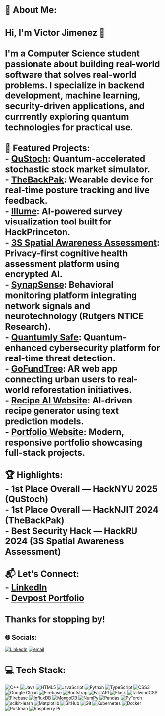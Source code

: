 # 💫 About Me:
# Hi, I'm Victor Jimenez 👋<br><br>I'm a Computer Science student passionate about building real-world software that solves real-world problems. I specialize in backend development, machine learning, security-driven applications, and currrently exploring quantum technologies for practical use.<br><br>🚀 **Featured Projects:**<br>- [**QuStoch**](https://github.com/Binimal101/qustoch): Quantum-accelerated stochastic stock market simulator.<br>- [**TheBackPak**](https://github.com/Binimal101/theBackPak): Wearable device for real-time posture tracking and live feedback.<br>- [**Illume**](https://github.com/Binimal101/Illume): AI-powered survey visualization tool built for HackPrinceton.<br>- [**3S Spatial Awareness Assessment**](https://github.com/Binimal101/3sSpacialAwarenessAssessment): Privacy-first cognitive health assessment platform using encrypted AI.<br>- [**SynapSense**](https://github.com/Binimal101/SynapSense): Behavioral monitoring platform integrating network signals and neurotechnology (Rutgers NTICE Research).<br>- [**Quantumly Safe**](https://github.com/Ashan-264/Q-Safe): Quantum-enhanced cybersecurity platform for real-time threat detection.<br>- [**GoFundTree**](https://github.com/Binimal101/GoFundTree): AR web app connecting urban users to real-world reforestation initiatives.<br>- [**Recipe AI Website**](https://github.com/VictorJimenez3/AI-Recipe-Website): AI-driven recipe generator using text prediction models.<br>- [**Portfolio Website**](https://github.com/VictorJimenez3/Victor-Jimenez-Portfolio-Website-Template): Modern, responsive portfolio showcasing full-stack projects.<br><br>🏆 **Highlights:**<br>- 1st Place Overall — HackNYU 2025 (QuStoch)<br>- 1st Place Overall — HackNJIT 2024 (TheBackPak)<br>- Best Security Hack — HackRU 2024 (3S Spatial Awareness Assessment)<br><br>📬 **Let's Connect:**<br>- [LinkedIn](https://www.linkedin.com/in/victorjimenez3/)<br>- [Devpost Portfolio](https://devpost.com/vmj)<br><br>Thanks for stopping by!<br>


## 🌐 Socials:
[![LinkedIn](https://img.shields.io/badge/LinkedIn-%230077B5.svg?logo=linkedin&logoColor=white)](https://linkedin.com/in/www.linkedin.com/in/vmj3) [![email](https://img.shields.io/badge/Email-D14836?logo=gmail&logoColor=white)](mailto:vmj@njit.edu) 

# 💻 Tech Stack:
![C++](https://img.shields.io/badge/c++-%2300599C.svg?style=for-the-badge&logo=c%2B%2B&logoColor=white) ![Java](https://img.shields.io/badge/java-%23ED8B00.svg?style=for-the-badge&logo=openjdk&logoColor=white) ![HTML5](https://img.shields.io/badge/html5-%23E34F26.svg?style=for-the-badge&logo=html5&logoColor=white) ![JavaScript](https://img.shields.io/badge/javascript-%23323330.svg?style=for-the-badge&logo=javascript&logoColor=%23F7DF1E) ![Python](https://img.shields.io/badge/python-3670A0?style=for-the-badge&logo=python&logoColor=ffdd54) ![TypeScript](https://img.shields.io/badge/typescript-%23007ACC.svg?style=for-the-badge&logo=typescript&logoColor=white) ![CSS3](https://img.shields.io/badge/css3-%231572B6.svg?style=for-the-badge&logo=css3&logoColor=white) ![Google Cloud](https://img.shields.io/badge/GoogleCloud-%234285F4.svg?style=for-the-badge&logo=google-cloud&logoColor=white) ![Firebase](https://img.shields.io/badge/firebase-%23039BE5.svg?style=for-the-badge&logo=firebase) ![Bootstrap](https://img.shields.io/badge/bootstrap-%238511FA.svg?style=for-the-badge&logo=bootstrap&logoColor=white) ![FastAPI](https://img.shields.io/badge/FastAPI-005571?style=for-the-badge&logo=fastapi) ![Flask](https://img.shields.io/badge/flask-%23000.svg?style=for-the-badge&logo=flask&logoColor=white) ![TailwindCSS](https://img.shields.io/badge/tailwindcss-%2338B2AC.svg?style=for-the-badge&logo=tailwind-css&logoColor=white) ![Firebase](https://img.shields.io/badge/firebase-a08021?style=for-the-badge&logo=firebase&logoColor=ffcd34) ![InfluxDB](https://img.shields.io/badge/InfluxDB-22ADF6?style=for-the-badge&logo=InfluxDB&logoColor=white) ![MongoDB](https://img.shields.io/badge/MongoDB-%234ea94b.svg?style=for-the-badge&logo=mongodb&logoColor=white) ![NumPy](https://img.shields.io/badge/numpy-%23013243.svg?style=for-the-badge&logo=numpy&logoColor=white) ![Pandas](https://img.shields.io/badge/pandas-%23150458.svg?style=for-the-badge&logo=pandas&logoColor=white) ![PyTorch](https://img.shields.io/badge/PyTorch-%23EE4C2C.svg?style=for-the-badge&logo=PyTorch&logoColor=white) ![scikit-learn](https://img.shields.io/badge/scikit--learn-%23F7931E.svg?style=for-the-badge&logo=scikit-learn&logoColor=white) ![Matplotlib](https://img.shields.io/badge/Matplotlib-%23ffffff.svg?style=for-the-badge&logo=Matplotlib&logoColor=black) ![GitHub](https://img.shields.io/badge/github-%23121011.svg?style=for-the-badge&logo=github&logoColor=white) ![Git](https://img.shields.io/badge/git-%23F05033.svg?style=for-the-badge&logo=git&logoColor=white) ![Kubernetes](https://img.shields.io/badge/kubernetes-%23326ce5.svg?style=for-the-badge&logo=kubernetes&logoColor=white) ![Docker](https://img.shields.io/badge/docker-%230db7ed.svg?style=for-the-badge&logo=docker&logoColor=white) ![Postman](https://img.shields.io/badge/Postman-FF6C37?style=for-the-badge&logo=postman&logoColor=white) ![Raspberry Pi](https://img.shields.io/badge/-Raspberry_Pi-C51A4A?style=for-the-badge&logo=Raspberry-Pi)


